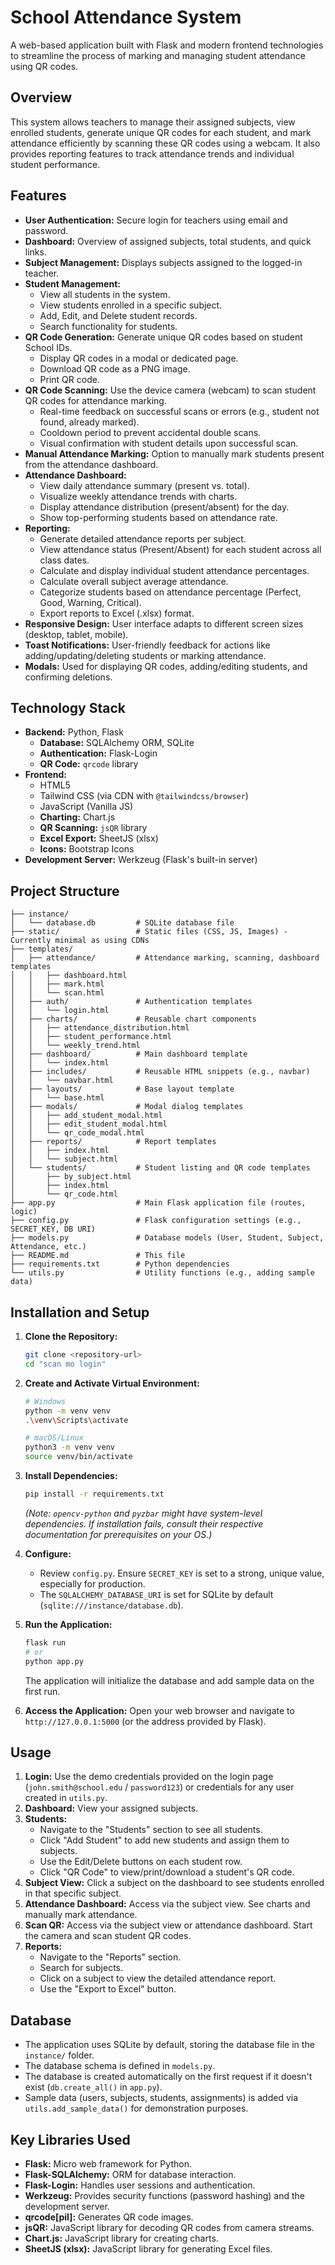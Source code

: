 # School Attendance System

A web-based application built with Flask and modern frontend technologies to streamline the process of marking and managing student attendance using QR codes.

## Overview

This system allows teachers to manage their assigned subjects, view enrolled students, generate unique QR codes for each student, and mark attendance efficiently by scanning these QR codes using a webcam. It also provides reporting features to track attendance trends and individual student performance.

## Features

-   **User Authentication:** Secure login for teachers using email and password.
-   **Dashboard:** Overview of assigned subjects, total students, and quick links.
-   **Subject Management:** Displays subjects assigned to the logged-in teacher.
-   **Student Management:**
    -   View all students in the system.
    -   View students enrolled in a specific subject.
    -   Add, Edit, and Delete student records.
    -   Search functionality for students.
-   **QR Code Generation:** Generate unique QR codes based on student School IDs.
    -   Display QR codes in a modal or dedicated page.
    -   Download QR code as a PNG image.
    -   Print QR code.
-   **QR Code Scanning:** Use the device camera (webcam) to scan student QR codes for attendance marking.
    -   Real-time feedback on successful scans or errors (e.g., student not found, already marked).
    -   Cooldown period to prevent accidental double scans.
    -   Visual confirmation with student details upon successful scan.
-   **Manual Attendance Marking:** Option to manually mark students present from the attendance dashboard.
-   **Attendance Dashboard:**
    -   View daily attendance summary (present vs. total).
    -   Visualize weekly attendance trends with charts.
    -   Display attendance distribution (present/absent) for the day.
    -   Show top-performing students based on attendance rate.
-   **Reporting:**
    -   Generate detailed attendance reports per subject.
    -   View attendance status (Present/Absent) for each student across all class dates.
    -   Calculate and display individual student attendance percentages.
    -   Calculate overall subject average attendance.
    -   Categorize students based on attendance percentage (Perfect, Good, Warning, Critical).
    -   Export reports to Excel (.xlsx) format.
-   **Responsive Design:** User interface adapts to different screen sizes (desktop, tablet, mobile).
-   **Toast Notifications:** User-friendly feedback for actions like adding/updating/deleting students or marking attendance.
-   **Modals:** Used for displaying QR codes, adding/editing students, and confirming deletions.

## Technology Stack

-   **Backend:** Python, Flask
    -   **Database:** SQLAlchemy ORM, SQLite
    -   **Authentication:** Flask-Login
    -   **QR Code:** `qrcode` library
-   **Frontend:**
    -   HTML5
    -   Tailwind CSS (via CDN with `@tailwindcss/browser`)
    -   JavaScript (Vanilla JS)
    -   **Charting:** Chart.js
    -   **QR Scanning:** `jsQR` library
    -   **Excel Export:** SheetJS (xlsx)
    -   **Icons:** Bootstrap Icons
-   **Development Server:** Werkzeug (Flask's built-in server)

## Project Structure

```
├── instance/
│   └── database.db         # SQLite database file
├── static/                 # Static files (CSS, JS, Images) - Currently minimal as using CDNs
├── templates/
│   ├── attendance/         # Attendance marking, scanning, dashboard templates
│   │   ├── dashboard.html
│   │   ├── mark.html
│   │   └── scan.html
│   ├── auth/               # Authentication templates
│   │   └── login.html
│   ├── charts/             # Reusable chart components
│   │   ├── attendance_distribution.html
│   │   ├── student_performance.html
│   │   └── weekly_trend.html
│   ├── dashboard/          # Main dashboard template
│   │   └── index.html
│   ├── includes/           # Reusable HTML snippets (e.g., navbar)
│   │   └── navbar.html
│   ├── layouts/            # Base layout template
│   │   └── base.html
│   ├── modals/             # Modal dialog templates
│   │   ├── add_student_modal.html
│   │   ├── edit_student_modal.html
│   │   └── qr_code_modal.html
│   ├── reports/            # Report templates
│   │   ├── index.html
│   │   └── subject.html
│   └── students/           # Student listing and QR code templates
│       ├── by_subject.html
│       ├── index.html
│       └── qr_code.html
├── app.py                  # Main Flask application file (routes, logic)
├── config.py               # Flask configuration settings (e.g., SECRET_KEY, DB URI)
├── models.py               # Database models (User, Student, Subject, Attendance, etc.)
├── README.md               # This file
├── requirements.txt        # Python dependencies
└── utils.py                # Utility functions (e.g., adding sample data)
```

## Installation and Setup

1.  **Clone the Repository:**
    ```bash
    git clone <repository-url>
    cd "scan mo login"
    ```

2.  **Create and Activate Virtual Environment:**
    ```bash
    # Windows
    python -m venv venv
    .\venv\Scripts\activate

    # macOS/Linux
    python3 -m venv venv
    source venv/bin/activate
    ```

3.  **Install Dependencies:**
    ```bash
    pip install -r requirements.txt
    ```
    *(Note: `opencv-python` and `pyzbar` might have system-level dependencies. If installation fails, consult their respective documentation for prerequisites on your OS.)*

4.  **Configure:**
    -   Review `config.py`. Ensure `SECRET_KEY` is set to a strong, unique value, especially for production.
    -   The `SQLALCHEMY_DATABASE_URI` is set for SQLite by default (`sqlite:///instance/database.db`).

5.  **Run the Application:**
    ```bash
    flask run
    # or
    python app.py
    ```
    The application will initialize the database and add sample data on the first run.

6.  **Access the Application:**
    Open your web browser and navigate to `http://127.0.0.1:5000` (or the address provided by Flask).

## Usage

1.  **Login:** Use the demo credentials provided on the login page (`john.smith@school.edu` / `password123`) or credentials for any user created in `utils.py`.
2.  **Dashboard:** View your assigned subjects.
3.  **Students:**
    -   Navigate to the "Students" section to see all students.
    -   Click "Add Student" to add new students and assign them to subjects.
    -   Use the Edit/Delete buttons on each student row.
    -   Click "QR Code" to view/print/download a student's QR code.
4.  **Subject View:** Click a subject on the dashboard to see students enrolled in that specific subject.
5.  **Attendance Dashboard:** Access via the subject view. See charts and manually mark attendance.
6.  **Scan QR:** Access via the subject view or attendance dashboard. Start the camera and scan student QR codes.
7.  **Reports:**
    -   Navigate to the "Reports" section.
    -   Search for subjects.
    -   Click on a subject to view the detailed attendance report.
    -   Use the "Export to Excel" button.

## Database

-   The application uses SQLite by default, storing the database file in the `instance/` folder.
-   The database schema is defined in `models.py`.
-   The database is created automatically on the first request if it doesn't exist (`db.create_all()` in `app.py`).
-   Sample data (users, subjects, students, assignments) is added via `utils.add_sample_data()` for demonstration purposes.

## Key Libraries Used

-   **Flask:** Micro web framework for Python.
-   **Flask-SQLAlchemy:** ORM for database interaction.
-   **Flask-Login:** Handles user sessions and authentication.
-   **Werkzeug:** Provides security functions (password hashing) and the development server.
-   **qrcode[pil]:** Generates QR code images.
-   **jsQR:** JavaScript library for decoding QR codes from camera streams.
-   **Chart.js:** JavaScript library for creating charts.
-   **SheetJS (xlsx):** JavaScript library for generating Excel files.
